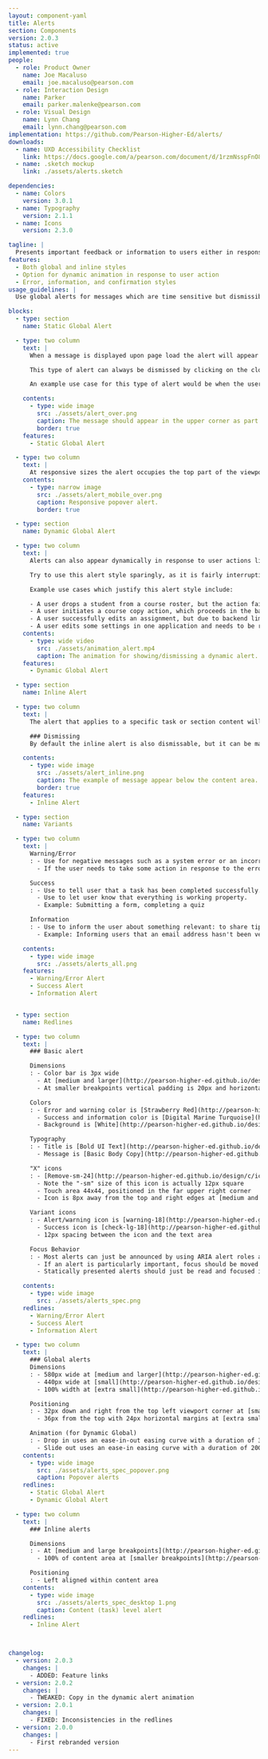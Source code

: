 ```yaml
---
layout: component-yaml
title: Alerts
section: Components
version: 2.0.3
status: active
implemented: true
people:
  - role: Product Owner
    name: Joe Macaluso
    email: joe.macaluso@pearson.com
  - role: Interaction Design
    name: Parker
    email: parker.malenke@pearson.com
  - role: Visual Design
    name: Lynn Chang
    email: lynn.chang@pearson.com
implementation: https://github.com/Pearson-Higher-Ed/alerts/
downloads:
  - name: UXD Accessibility Checklist
    link: https://docs.google.com/a/pearson.com/document/d/1rzmNsspFnO8bdnLeHtMVWKSXJGzCy6KJ-e3v4513nZk/edit?usp=sharing
  - name: .sketch mockup
    link: ./assets/alerts.sketch

dependencies:
  - name: Colors
    version: 3.0.1
  - name: Typography
    version: 2.1.1
  - name: Icons
    version: 2.3.0

tagline: |
  Presents important feedback or information to users either in response to their actions or upon page load.
features:
  - Both global and inline styles
  - Option for dynamic animation in response to user action
  - Error, information, and confirmation styles
usage_guidelines: |
  Use global alerts for messages which are time sensitive but dismissible. The inline alerts may be used in this manner, or to provide more persistent information that relates to a particular region of the page.

blocks:
  - type: section
    name: Static Global Alert

  - type: two column
    text: |
      When a message is displayed upon page load the alert will appear anchored in the upper left corner of the viewport or if on a mobile device the message will appear across the top of the viewport. (It will stay in place as the user scrolls the page.)  Text in the upper left corner of desktop devices (rather than center) will help ensure screen magnification users do not miss the message upon page load.

      This type of alert can always be dismissed by clicking on the close icon.

      An example use case for this type of alert would be when the user clicks a confirmation link in their email which loads a new window confirming that their address has been verified.

    contents:
      - type: wide image
        src: ./assets/alert_over.png
        caption: The message should appear in the upper corner as part of the normal page load.
        border: true
    features:
      - Static Global Alert

  - type: two column
    text: |
      At responsive sizes the alert occupies the top part of the viewport.
    contents:
      - type: narrow image
        src: ./assets/alert_mobile_over.png
        caption: Responsive popover alert.
        border: true

  - type: section
    name: Dynamic Global Alert

  - type: two column
    text: |
      Alerts can also appear dynamically in response to user actions like submitting a form, choosing an option, or completing an assignment. In this case the alert will animate down from the top.

      Try to use this alert style sparingly, as it is fairly interruptive. For keyboard interactions, focus will automatically move from where the user is working to this element.

      Example use cases which justify this alert style include:

      - A user drops a student from a course roster, but the action fails due to a server error.
      - A user initiates a course copy action, which proceeds in the background while they go edit another course. A dynamic alert notifies them when the task finishes.
      - A user successfully edits an assignment, but due to backend limitations must be informed that it will take one hour before the changes are available to students.
      - A user edits some settings in one application and needs to be reminded that these changes will not automatically propagate to separate applications that are used as part of the same flow.
    contents:
      - type: wide video
        src: ./assets/animation_alert.mp4
        caption: The animation for showing/dismissing a dynamic alert.
    features:
      - Dynamic Global Alert

  - type: section
    name: Inline Alert

  - type: two column
    text: |
      The alert that applies to a specific task or section content will be displayed where the action occurred. These should only appear below the related content to preserve reading order.

      ### Dismissing
      By default the inline alert is also dismissable, but it can be made to display permanently if the information contained is persistently useful. An example would be a message saying that an email address hasn't been confirmed yet.

    contents:
      - type: wide image
        src: ./assets/alert_inline.png
        caption: The example of message appear below the content area.
        border: true
    features:
      - Inline Alert

  - type: section
    name: Variants

  - type: two column
    text: |
      Warning/Error
      : - Use for negative messages such as a system error or an incorrectly user action
        - If the user needs to take some action in response to the error make sure to clearly state that.

      Success
      : - Use to tell user that a task has been completed successfully.
        - Use to let user know that everything is working property.
        - Example: Submitting a form, completing a quiz

      Information
      : - Use to inform the user about something relevant: to share tips or suggestions.
        - Example: Informing users that an email address hasn't been verified yet

    contents:
      - type: wide image
        src: ./assets/alerts_all.png
    features:
      - Warning/Error Alert
      - Success Alert
      - Information Alert


  - type: section
    name: Redlines

  - type: two column
    text: |
      ### Basic alert

      Dimensions
      : - Color bar is 3px wide
        - At [medium and larger](http://pearson-higher-ed.github.io/design/c/breakpoints/v1.0.2/#breakpoints--medium) breakpoints, vertical padding is 24px, left padding is 28px, right padding is 36px
        - At smaller breakpoints vertical padding is 20px and horizontal is 28px

      Colors
      : - Error and warning color is [Strawberry Red](http://pearson-higher-ed.github.io/design/c/colors/v3.0.1/#colors--strawberry-red)
        - Success and information color is [Digital Marine Turquoise](http://pearson-higher-ed.github.io/design/c/colors/v3.0.1/#colors--digital-marine-turquoise)
        - Background is [White](http://pearson-higher-ed.github.io/design/c/colors/v3.0.1/#colors--white)

      Typography
      : - Title is [Bold UI Text](http://pearson-higher-ed.github.io/design/c/typography/v2.1.1/#typography--bold-ui-text)
        - Message is [Basic Body Copy](http://pearson-higher-ed.github.io/design/c/typography/v2.1.1/#typography--basic-body-copy)

      "X" icons
      : - [Remove-sm-24](http://pearson-higher-ed.github.io/design/c/icons/v2.3.0-beta.2/#icons--remove-sm)
        - Note the "-sm" size of this icon is actually 12px square
        - Touch area 44x44, positioned in the far upper right corner
        - Icon is 8px away from the top and right edges at [medium and larger](http://pearson-higher-ed.github.io/design/c/breakpoints/v1.0.2/#breakpoints--medium) breakpoints, 4px at smaller

      Variant icons
      : - Alert/warning icon is [warning-18](http://pearson-higher-ed.github.io/design/c/icons/v2.3.0-beta.2/#icons--warning)
        - Success icon is [check-lg-18](http://pearson-higher-ed.github.io/design/c/icons/v2.3.0-beta.2/#icons--check-lg)
        - 12px spacing between the icon and the text area

      Focus Behavior
      : - Most alerts can just be announced by using ARIA alert roles and don't need special focus treatment
        - If an alert is particularly important, focus should be moved to the first element of the alert (and restored to it's original position upon dismissal)
        - Statically presented alerts should just be read and focused in the normal flow of the document

    contents:
      - type: wide image
        src: ./assets/alerts_spec.png
    redlines:
      - Warning/Error Alert
      - Success Alert
      - Information Alert

  - type: two column
    text: |
      ### Global alerts
      Dimensions
      : - 580px wide at [medium and larger](http://pearson-higher-ed.github.io/design/c/breakpoints/v1.0.2/#breakpoints--medium) breakpoints
        - 440px wide at [small](http://pearson-higher-ed.github.io/design/c/breakpoints/v1.0.2/#breakpoints--small) breakpoints
        - 100% width at [extra small](http://pearson-higher-ed.github.io/design/c/breakpoints/v1.0.2/#breakpoints--extra-small)

      Positioning
      : - 32px down and right from the top left viewport corner at [small and larger](http://pearson-higher-ed.github.io/design/c/breakpoints/v1.0.2/#breakpoints--small) breakpoints
        - 36px from the top with 24px horizontal margins at [extra small breakpoints](http://pearson-higher-ed.github.io/design/c/breakpoints/v1.0.2/#breakpoints--extra-small)

      Animation (for Dynamic Global)
      : - Drop in uses an ease-in-out easing curve with a duration of 300ms
        - Slide out uses an ease-in easing curve with a duration of 200ms
    contents:
      - type: wide image
        src: ./assets/alerts_spec_popover.png
        caption: Popover alerts
    redlines:
      - Static Global Alert
      - Dynamic Global Alert

  - type: two column
    text: |
      ### Inline alerts

      Dimensions
      : - At [medium and large breakpoints](http://pearson-higher-ed.github.io/design/c/breakpoints/v1.0.2/#breakpoints--medium), should have a min width of 440px, may expand to fit the content area
        - 100% of content area at [smaller breakpoints](http://pearson-higher-ed.github.io/design/c/breakpoints/v1.0.2/#breakpoints--small)

      Positioning
      : - Left aligned within content area
    contents:
      - type: wide image
        src: ./assets/alerts_spec_desktop 1.png
        caption: Content (task) level alert
    redlines:
      - Inline Alert



changelog:
  - version: 2.0.3
    changes: |
      - ADDED: Feature links
  - version: 2.0.2
    changes: |
      - TWEAKED: Copy in the dynamic alert animation
  - version: 2.0.1
    changes: |
      - FIXED: Inconsistencies in the redlines
  - version: 2.0.0
    changes: |
      - First rebranded version
---
```

